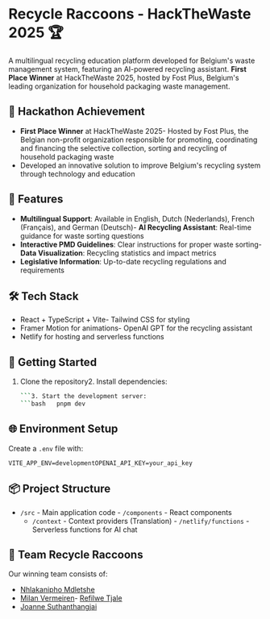 # Recycle Raccoons - HackTheWaste 2025 🏆

A multilingual recycling education platform developed for Belgium's waste management system, featuring an AI-powered recycling assistant. **First Place Winner** at HackTheWaste 2025, hosted by Fost Plus, Belgium's leading organization for household packaging waste management.

## 🎉 Hackathon Achievement

- **First Place Winner** at HackTheWaste 2025- Hosted by Fost Plus, the Belgian non-profit organization responsible for promoting, coordinating and financing the selective collection, sorting and recycling of household packaging waste
- Developed an innovative solution to improve Belgium's recycling system through technology and education

## 🌟 Features

- **Multilingual Support**: Available in English, Dutch (Nederlands), French (Français), and German (Deutsch)- **AI Recycling Assistant**: Real-time guidance for waste sorting questions
- **Interactive PMD Guidelines**: Clear instructions for proper waste sorting- **Data Visualization**: Recycling statistics and impact metrics
- **Legislative Information**: Up-to-date recycling regulations and requirements

## 🛠️ Tech Stack

- React + TypeScript + Vite- Tailwind CSS for styling
- Framer Motion for animations- OpenAI GPT for the recycling assistant
- Netlify for hosting and serverless functions

## 🚀 Getting Started

1. Clone the repository2. Install dependencies:

   ```bash   pnpm install
   ```3. Start the development server:
   ```bash   pnpm dev
   ```

## 🌐 Environment Setup

Create a `.env` file with:
```
VITE_APP_ENV=developmentOPENAI_API_KEY=your_api_key
```

## 📦 Project Structure

- `/src` - Main application code  - `/components` - React components
  - `/context` - Context providers (Translation)  - `/netlify/functions` - Serverless functions for AI chat

## 🦝 Team Recycle Raccoons

Our winning team consists of:

- [Nhlakanipho Mdletshe](https://www.linkedin.com/in/nhlakanipho-mdletshe/)
- [Milan Vermeiren](https://www.linkedin.com/in/milan-vermeiren-36b102266/)- [Refilwe Tjale](https://www.linkedin.com/in/refilwe-tjale-b6ab0723b/)
- [Joanne Suthanthangjai](https://www.linkedin.com/in/joanne-suthanthangjai-a234b0200/)